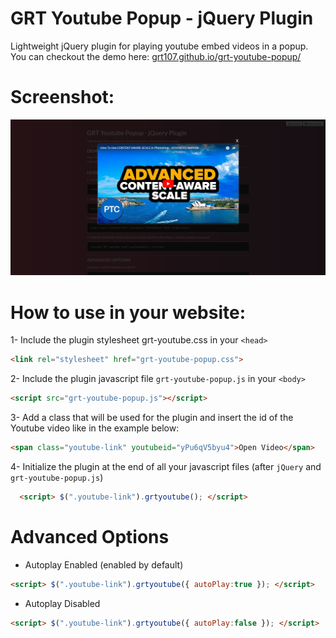 # GRT Youtube Popup - jQuery Plugin
Lightweight jQuery plugin for playing youtube embed videos in a popup. 
You can checkout the demo here: [grt107.github.io/grt-youtube-popup/](http://grt107.github.io/grt-youtube-popup/)

# Screenshot:
![Alt text](/screenshot.jpg?raw=true "Demo Screenshot")

# How to use in your website:
1- Include the plugin stylesheet grt-youtube.css in your ```<head>```

  ```html
  <link rel="stylesheet" href="grt-youtube-popup.css">
  ```

2- Include the plugin javascript file ```grt-youtube-popup.js``` in your ```<body>```

  ```html
  <script src="grt-youtube-popup.js"></script>
  ```

3- Add a class that will be used for the plugin and insert the id of the Youtube video like in the example below:

  ```html
  <span class="youtube-link" youtubeid="yPu6qV5byu4">Open Video</span>
  ```
  
4- Initialize the plugin at the end of all your javascript files (after ```jQuery``` and ```grt-youtube-popup.js```)

```html
  <script> $(".youtube-link").grtyoutube(); </script>
  ```

# Advanced Options
- Autoplay Enabled (enabled by default)

```html
<script> $(".youtube-link").grtyoutube({ autoPlay:true }); </script>
```

- Autoplay Disabled

```html
<script> $(".youtube-link").grtyoutube({ autoPlay:false }); </script>
```
